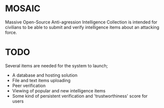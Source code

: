# MOSAIC
Massive Open-Source Anti-agression Intelligence Collection is intended for civilians to be able to submit and verify intelligence items about an attacking force.

# TODO
Several items are needed for the system to launch;
* A database and hosting solution
* File and text items uploading
* Peer verification
* Viewing of popular and new intelligence items
* Some kind of persistent verification and 'trustworthiness' score for users
